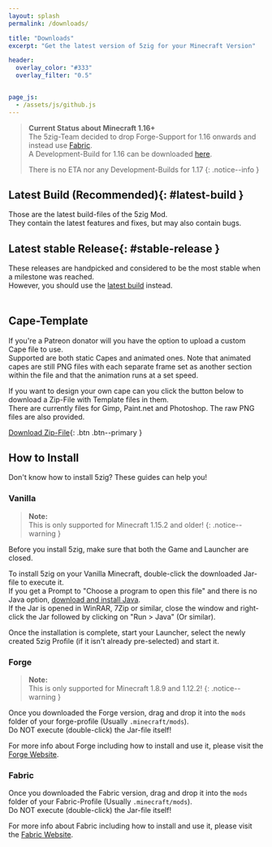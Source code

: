 ```yaml
---
layout: splash
permalink: /downloads/

title: "Downloads"
excerpt: "Get the latest version of 5zig for your Minecraft Version"

header:
  overlay_color: "#333"
  overlay_filter: "0.5"


page_js:
  - /assets/js/github.js
---
```


> **Current Status about Minecraft 1.16+**  
> The 5zig-Team decided to drop Forge-Support for 1.16 onwards and instead use [Fabric](https://fabricmc.net/).  
> A Development-Build for 1.16 can be downloaded [here](https://github.com/5zig-reborn/deployments/tree/1.16).
>
> There is no ETA nor any Development-Builds for 1.17
{: .notice--info }

## Latest Build (Recommended){: #latest-build }
Those are the latest build-files of the 5zig Mod.  
They contain the latest features and fixes, but may also contain bugs.

<div id="downloads"></div>

## Latest stable Release{: #stable-release }
These releases are handpicked and considered to be the most stable when a milestone was reached.  
However, you should use the [latest build](#latest-build) instead.

<h4 id="stable-name"></h4>
<pre class="pre-scrollable"><code id="stable-changelog"></code></pre>
<div id="stable-downloads"></div>

## Cape-Template
If you're a Patreon donator will you have the option to upload a custom Cape file to use.  
Supported are both static Capes and animated ones. Note that animated capes are still PNG files with each separate frame set as another section within the file and that the animation runs at a set speed.

If you want to design your own cape can you click the button below to download a Zip-File with Template files in them.  
There are currently files for Gimp, Paint.net and Photoshop. The raw PNG files are also provided.

[<i class='fas fa-download'></i> Download Zip-File](/assets/download/5zig-Reborn-Cape-Templates.zip){: .btn .btn--primary }

## How to Install
Don't know how to install 5zig? These guides can help you!

### Vanilla
> **Note:**  
> This is only supported for Minecraft 1.15.2 and older!
{: .notice--warning }

Before you install 5zig, make sure that both the Game and Launcher are closed.

To install 5zig on your Vanilla Minecraft, double-click the downloaded Jar-file to execute it.  
If you get a Prompt to "Choose a program to open this file" and there is no Java option, [download and install Java](https://adoptopenjdk.net/).  
If the Jar is opened in WinRAR, 7Zip or similar, close the window and right-click the Jar followed by clicking on "Run > Java" (Or similar).

Once the installation is complete, start your Launcher, select the newly created 5zig Profile (if it isn't already pre-selected) and start it.

### Forge
> **Note:**  
> This is only supported for Minecraft 1.8.9 and 1.12.2!
{: .notice--warning }

Once you downloaded the Forge version, drag and drop it into the `mods` folder of your forge-profile (Usually `.minecraft/mods`).  
Do NOT execute (double-click) the Jar-file itself!

For more info about Forge including how to install and use it, please visit the [Forge Website](https://files.minecraftforge.net/).

### Fabric
Once you downloaded the Fabric version, drag and drop it into the `mods` folder of your Fabric-Profile (Usually `.minecraft/mods`).  
Do NOT execute (double-click) the Jar-file itself!

For more info about Fabric including how to install and use it, please visit the [Fabric Website](https://fabricmc.net/).